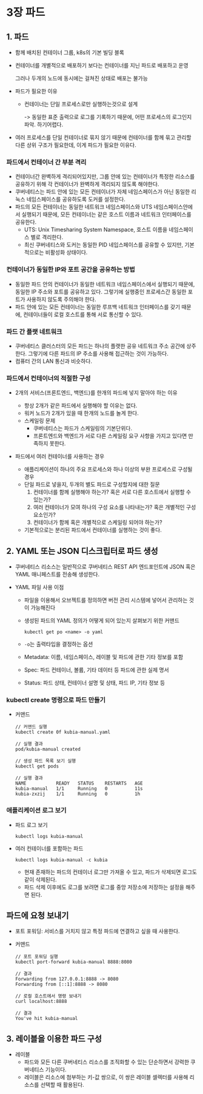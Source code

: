 # 3장 파드

## 1. 파드

- 함께 배치된 컨테이너 그룹, k8s의 기본 빌딩 블록

- 컨테이너를 개별적으로 배포하기 보다는 컨테이너를 지닌 파드로 배포하고 운영

  그러나 두개의 노드에 동시에는 걸쳐진 상태로 배포는 불가능

- 파드가 필요한 이유

  - 컨테이너는 단일 프로세스로만 실행하는것으로 설계

    -> 동일한 표준 출력으로 로그를 기록하기 때문에, 어떤 프로세스의 로그인지 파악.         	하기어렵다.

- 여러 프로세스를 단일 컨테이너로 묶지 않기 때문에 컨테이너를 함께 묶고 관리할 다른 상위 구조가 필요한데, 이게 파드가 필요한 이유다.

### 파드에서 컨테이너 간 부분 격리

- 컨테이너간 완벽하게 격리되어있지만, 그룹 안에 있는 컨테이너가 특정한 리소스를 공유하기 위해 각 컨테이너가 완벽하게 격리되지 않도록 해야한다.
- 쿠버네티스는 파드 안에 있는 모든 컨테이너가 자체 네임스페이스가 아닌 동일한 리눅스 네임스페이스를 공유하도록 도커를 설정한다.
- 파드의 모든 컨테이너는 동일한 네트워크 네임스페이스와 UTS 네임스페이스안에서 실행되기 때문에, 모든 컨테이너는 같은 호스트 이름과 네트워크 인터페이스를 공유한다.
  - UTS: Unix Timesharing System Namespace, 호스트 이름을 네임스페이스 별로 격리한다.
  - 최신 쿠버네티스와 도커는 동일한 PID 네입스페이스를 공유할 수 있지만, 기본적으로는 비활성화 상태이다.

### 컨테이너가 동일한 IP와 포트 공간을 공유하는 방법

- 동일한 파드 안의 컨테이너가 동일한 네트워크 네임스페이스에서 실행되기 때문에, 동일한 IP 주소와 포트를 공유하고 있다. 그렇기에 실행중인 프로세스간 동일한 포트가 사용하지 않도록 주의해야 한다.
- 파드 안에 있는 모든 컨테이너는 동일한 루프백 네트워크 인터페이스를 갖기 때문에, 컨테이너들이 로컬 호스트를 통해 서로 통신할 수 있다.

### 파드 간 플랫 네트워크

- 쿠버네티스 클러스터의 모든 파드는 하나의 플랫한 공유 네트워크 주소 공간에 상주한다. 그렇기에 다른 파드의 IP 주소를 사용해 접근하는 것이 가능하다.
- 컴퓨터 간의 LAN 통신과 비슷하다.

### 파드에서 컨테이너의 적절한 구성

- 2개의 서비스(프론트엔드, 백엔드)를 한개의 파드에 넣지 말아야 하는 이유
  - 항상 2개가 같은 파드에서 실행해야 할 이유는 없다.
  - 워커 노드가 2개가 있을 때 한개의 노드를 놀게 한다.
  - 스케일링 문제
    - 쿠버네티스는 파드가 스케일링의 기본단위다.
    - 프론트엔드와 백엔드가 서로 다른 스케일링 요구 사항을 가지고 있다면 만족하지 못한다.

- 파드에서 여러 컨테이너를 사용하는 경우
  - 애플리케이션이 하나의 주요 프로세스와 하나 이상의 부완 프로세스로 구성될 경우
  - 단일 파드로 넣을지, 두개의 별도 파드로 구성할지에 대한 질문
    1. 컨테이너를 함께 실행해야 하는가? 혹은 서로 다른 호스트에서 실행할 수 있는가?
    2. 여러 컨테이너가 모여 하나의 구성 요소를 나타내는가? 혹은 개별적인 구성 요소인가?
    3. 컨테이너가 함께 혹은 개별적으로 스케일링 되어야 하는가?
  - 기본적으로는 분리된 파드에서 컨테이너를 실행하는 것이 좋다.

## 2. YAML 또는 JSON 디스크립터로 파드 생성

- 쿠버네티스 리소스는 일반적으로 쿠버네티스 REST API 엔드포인트에 JSON 혹은 YAML 매니페스트를 전송해 생성한다.

- YAML 파일 사용 이점

  - 파일을 이용해서 오브젝트를 정의하면 버전 관리 시스템에 넣어서 관리하는 것이 가능해진다

  - 생성된 파드의 YAML 정의가 어떻게 되어 있는지 살펴보기 위한 커맨드

    ```
    kubectl get po <name> -o yaml
    ```

  - `-o`는 출력타입을 결정하는 옵션

  - Metadata: 이름, 네임스페이스, 레이블 및 파드에 관한 기타 정보를 포함

  - Spec: 파드 컨테이너, 볼륨, 기타 데이터 등 파드에 관한 실제 명서

  - Status: 파드 상태, 컨테이너 설명 및 상태, 파드 IP, 기타 정보 등

### kubectl create 명령으로 파드 만들기

- 커맨드

  ```
  // 커맨드 실행
  kubectl create 0f kubia-manual.yaml
  
  // 실행 결과
  pod/kubia-manual created
  
  // 생성 파드 목록 보기 실행
  kubectl get pods
  
  // 실행 결과
  NAME           READY   STATUS    RESTARTS   AGE
  kubia-manual   1/1     Running   0          11s
  kubia-zxzij    1/1     Running   0          1h
  ```

### 애플리케이션 로그 보기

- 파드 로그 보기

  ```
  kubectl logs kubia-manual
  ```

- 여러 컨테이너를 포함하는 파드

  ```
  kubectl logs kubia-manual -c kubia
  ```

  - 현재 존재하는 파드의 컨테이너 로그만 가져올 수 있고, 파드가 삭제되면 로그도 같이 삭제된다.
  - 파드 삭제 이후에도 로그를 보려면 로그를 중앙 저장소에 저장하는 설정을 해주면 된다.

## 파드에 요청 보내기

- 포트 포워딩: 서비스를 거치지 않고 특정 파드에 연결하고 싶을 때 사용한다.

- 커맨드

  ```
  // 포트 포워딩 실행
  kubectl port-forward kubia-manual 8888:8080
  
  // 결과
  Forwarding from 127.0.0.1:8888 -> 8080
  Forwarding from [::1]:8888 -> 8080
  
  // 로컬 호스트에서 명령 보내기
  curl localhost:8888
  
  // 결과
  You've hit kubia-manual
  ```

## 3. 레이블을 이용한 파드 구성

- 레이블
  - 파드와 모든 다른 쿠버네티스 리소스를 조직화할 수 있는 단순하면서 강력한 쿠버네티스 기능이다.
  - 레이블은 리소스에 첨부하는 키-값 쌍으로, 이 쌍은 레이블 셀렉터를 사용해 리소스를 선택할 때 활용된다.